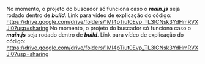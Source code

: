 No momento, o projeto do buscador só funciona caso o ___main.js___ seja rodado dentro de ___build___.
Link para vídeo de explicação do código: https://drive.google.com/drive/folders/1MI4pTiut0Evp_TL3ICNsk3YdHmRVXJi0?usp=sharing
No momento, o projeto do buscador só funciona caso o ___main.js___ seja rodado dentro de ___build___.
Link para vídeo de explicação do código: https://drive.google.com/drive/folders/1MI4pTiut0Evp_TL3ICNsk3YdHmRVXJi0?usp=sharing